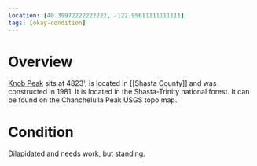 ```yaml
---
location: [40.39972222222222, -122.95611111111111]
tags: [okay-condition]
---
```


# Overview

[Knob Peak](http://www.peakbagging.com/CALookoutPhotos/KnobPeak.html) sits at 4823', is located in [[Shasta County]] and was constructed in 1981. It is located in the Shasta-Trinity national forest. It can be found on the Chanchelulla Peak USGS topo map.

# Condition

Dilapidated and needs work, but standing.